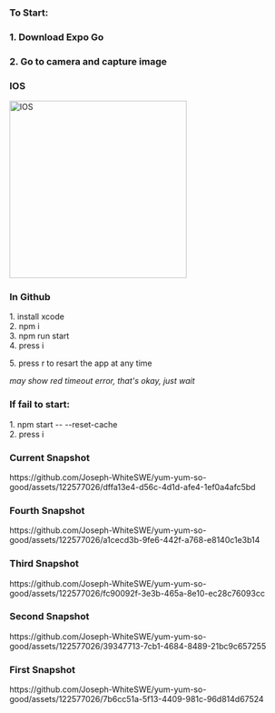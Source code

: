  <h3>To Start:</h3>
 <h3> 1. Download Expo Go</h3>
 <h3> 2. Go to camera and capture image</h3>
 
 <h3>IOS</h3>
 <img width="312" alt="IOS" src="https://github.com/Joseph-WhiteSWE/yum-yum-so-good/assets/122577026/540a3288-b4ab-49b3-90e4-26bacac25524">

<h3>In Github </h3>
 
 <div>1. install xcode</div> 
 <div>2. npm i</div> 
 <div>3. npm run start</div>
 <div>4. press i </div>
 <p>5. press r to resart the app at any time</p>

<em>may show red timeout error, that's okay, just wait</em>

 <h3>If fail to start:</h3>
 <div>1. npm start -- --reset-cache</div>
 <div>2. press i</div>
  
  
 <h3>Current Snapshot</h3>
 https://github.com/Joseph-WhiteSWE/yum-yum-so-good/assets/122577026/dffa13e4-d56c-4d1d-afe4-1ef0a4afc5bd
 
 <h3>Fourth Snapshot</h3>
 https://github.com/Joseph-WhiteSWE/yum-yum-so-good/assets/122577026/a1cecd3b-9fe6-442f-a768-e8140c1e3b14

 <h3>Third Snapshot</h3>
 https://github.com/Joseph-WhiteSWE/yum-yum-so-good/assets/122577026/fc90092f-3e3b-465a-8e10-ec28c76093cc

 <h3>Second Snapshot</h3>
 https://github.com/Joseph-WhiteSWE/yum-yum-so-good/assets/122577026/39347713-7cb1-4684-8489-21bc9c657255

 <h3>First Snapshot</h3>
 https://github.com/Joseph-WhiteSWE/yum-yum-so-good/assets/122577026/7b6cc51a-5f13-4409-981c-96d814d67524
